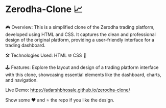 # Zerodha-Clone 📈

🎮 Overview: This is a simplified clone of the Zerodha trading platform, developed using HTML and CSS. It captures the clean and professional design of the original platform, providing a user-friendly interface for a trading dashboard.

🛠️ Technologies Used: HTML 🌐 CSS 🎨

🕹️ Features: Explore the layout and design of a trading platform interface with this clone, showcasing essential elements like the dashboard, charts, and navigation.

Live Demo: https://adarshbhosale.github.io/zerodha-clone/

Show some ❤️ and ⭐ the repo if you like the design.
